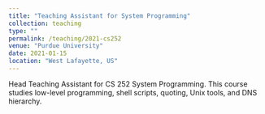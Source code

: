 ```yaml
---
title: "Teaching Assistant for System Programming"
collection: teaching
type: ""
permalink: /teaching/2021-cs252
venue: "Purdue University"
date: 2021-01-15
location: "West Lafayette, US"
---
```


Head Teaching Assistant for CS 252 System Programming. This course studies low-level programming, shell scripts, quoting, Unix tools, and DNS hierarchy.
